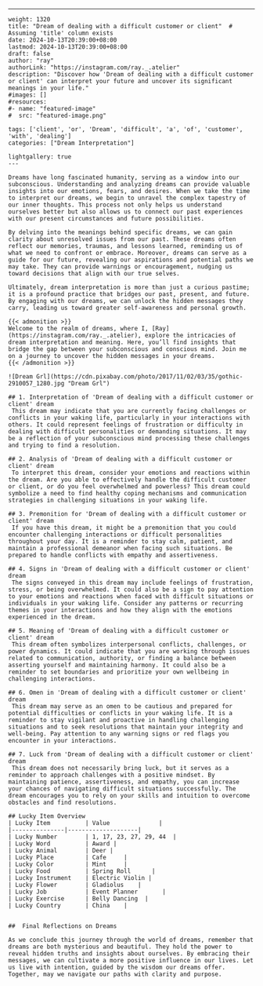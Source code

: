 ---
    weight: 1320
    title: "Dream of dealing with a difficult customer or client"  # Assuming 'title' column exists
    date: 2024-10-13T20:39:00+08:00
    lastmod: 2024-10-13T20:39:00+08:00
    draft: false
    author: "ray"
    authorLink: "https://instagram.com/ray._.atelier"
    description: "Discover how 'Dream of dealing with a difficult customer or client' can interpret your future and uncover its significant meanings in your life."
    #images: []
    #resources:
    #- name: "featured-image"
    #  src: "featured-image.png"
    
    tags: ['client', 'or', 'Dream', 'difficult', 'a', 'of', 'customer', 'with', 'dealing']
    categories: ["Dream Interpretation"]
    
    lightgallery: true
    ---
    
    Dreams have long fascinated humanity, serving as a window into our subconscious. Understanding and analyzing dreams can provide valuable insights into our emotions, fears, and desires. When we take the time to interpret our dreams, we begin to unravel the complex tapestry of our inner thoughts. This process not only helps us understand ourselves better but also allows us to connect our past experiences with our present circumstances and future possibilities.
    
    By delving into the meanings behind specific dreams, we can gain clarity about unresolved issues from our past. These dreams often reflect our memories, traumas, and lessons learned, reminding us of what we need to confront or embrace. Moreover, dreams can serve as a guide for our future, revealing our aspirations and potential paths we may take. They can provide warnings or encouragement, nudging us toward decisions that align with our true selves.
    
    Ultimately, dream interpretation is more than just a curious pastime; it is a profound practice that bridges our past, present, and future. By engaging with our dreams, we can unlock the hidden messages they carry, leading us toward greater self-awareness and personal growth.
    
    {{< admonition >}}
    Welcome to the realm of dreams, where I, [Ray](https://instagram.com/ray._.atelier), explore the intricacies of dream interpretation and meaning. Here, you’ll find insights that bridge the gap between your subconscious and conscious mind. Join me on a journey to uncover the hidden messages in your dreams.
    {{< /admonition >}}
    
    ![Dream Grl](https://cdn.pixabay.com/photo/2017/11/02/03/35/gothic-2910057_1280.jpg "Dream Grl")
    
    ## 1. Interpretation of 'Dream of dealing with a difficult customer or client' dream
     This dream may indicate that you are currently facing challenges or conflicts in your waking life, particularly in your interactions with others. It could represent feelings of frustration or difficulty in dealing with difficult personalities or demanding situations. It may be a reflection of your subconscious mind processing these challenges and trying to find a resolution.
    
    ## 2. Analysis of 'Dream of dealing with a difficult customer or client' dream
     To interpret this dream, consider your emotions and reactions within the dream. Are you able to effectively handle the difficult customer or client, or do you feel overwhelmed and powerless? This dream could symbolize a need to find healthy coping mechanisms and communication strategies in challenging situations in your waking life.
    
    ## 3. Premonition for 'Dream of dealing with a difficult customer or client' dream
     If you have this dream, it might be a premonition that you could encounter challenging interactions or difficult personalities throughout your day. It is a reminder to stay calm, patient, and maintain a professional demeanor when facing such situations. Be prepared to handle conflicts with empathy and assertiveness.
    
    ## 4. Signs in 'Dream of dealing with a difficult customer or client' dream
     The signs conveyed in this dream may include feelings of frustration, stress, or being overwhelmed. It could also be a sign to pay attention to your emotions and reactions when faced with difficult situations or individuals in your waking life. Consider any patterns or recurring themes in your interactions and how they align with the emotions experienced in the dream.
    
    ## 5. Meaning of 'Dream of dealing with a difficult customer or client' dream
     This dream often symbolizes interpersonal conflicts, challenges, or power dynamics. It could indicate that you are working through issues related to communication, authority, or finding a balance between asserting yourself and maintaining harmony. It could also be a reminder to set boundaries and prioritize your own wellbeing in challenging interactions.
    
    ## 6. Omen in 'Dream of dealing with a difficult customer or client' dream
     This dream may serve as an omen to be cautious and prepared for potential difficulties or conflicts in your waking life. It is a reminder to stay vigilant and proactive in handling challenging situations and to seek resolutions that maintain your integrity and well-being. Pay attention to any warning signs or red flags you encounter in your interactions.
    
    ## 7. Luck from 'Dream of dealing with a difficult customer or client' dream
     This dream does not necessarily bring luck, but it serves as a reminder to approach challenges with a positive mindset. By maintaining patience, assertiveness, and empathy, you can increase your chances of navigating difficult situations successfully. The dream encourages you to rely on your skills and intuition to overcome obstacles and find resolutions.
    
    ## Lucky Item Overview
    | Lucky Item          | Value              |
    |---------------|--------------------|
    | Lucky Number        | 1, 17, 23, 27, 29, 44  |
    | Lucky Word          | Award |
    | Lucky Animal        | Deer |
    | Lucky Place         | Cafe     |
    | Lucky Color         | Mint     |
    | Lucky Food          | Spring Roll      |
    | Lucky Instrument    | Electric Violin |
    | Lucky Flower        | Gladiolus    |
    | Lucky Job           | Event Planner       |
    | Lucky Exercise      | Belly Dancing  |
    | Lucky Country       | China    |
    
    
    ##  Final Reflections on Dreams
    
    As we conclude this journey through the world of dreams, remember that dreams are both mysterious and beautiful. They hold the power to reveal hidden truths and insights about ourselves. By embracing their messages, we can cultivate a more positive influence in our lives. Let us live with intention, guided by the wisdom our dreams offer. Together, may we navigate our paths with clarity and purpose.
    